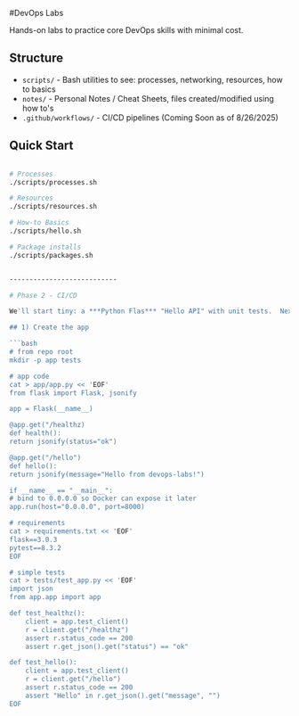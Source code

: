 #DevOps Labs

Hands-on labs to practice core DevOps skills with minimal cost.

## Structure
- `scripts/` - Bash utilities to see: processes, networking, resources, how to basics
- `notes/` - Personal Notes / Cheat Sheets, files created/modified using how to's
- `.github/workflows/` - CI/CD pipelines (Coming Soon as of 8/26/2025)

## Quick Start
```bash

# Processes
./scripts/processes.sh

# Resources
./scripts/resources.sh

# How-to Basics
./scripts/hello.sh

# Package installs
./scripts/packages.sh


---------------------------

# Phase 2 - CI/CD

We'll start tiny: a ***Python Flas*** "Hello API" with unit tests.  Next, we will wire Github Actions with Docker.

## 1) Create the app

```bash
# from repo root
mkdir -p app tests

# app code
cat > app/app.py << 'EOF'
from flask import Flask, jsonify

app = Flask(__name__)

@app.get("/healthz)
def health():
return jsonify(status="ok")

@app.get("/hello")
def hello():
return jsonify(message="Hello from devops-labs!")

if __name__ == "__main__":
# bind to 0.0.0.0 so Docker can expose it later
app.run(host="0.0.0.0", port=8000)

# requirements
cat > requirements.txt << 'EOF'
flask==3.0.3
pytest==8.3.2
EOF

# simple tests
cat > tests/test_app.py << 'EOF'
import json
from app.app import app

def test_healthz():
    client = app.test_client()
    r = client.get("/healthz")
    assert r.status_code == 200
    assert r.get_json().get("status") == "ok"

def test_hello():
    client = app.test_client()
    r = client.get("/hello")
    assert r.status_code == 200
    assert "Hello" in r.get_json().get("message", "")
EOF
